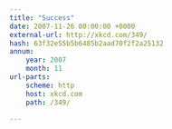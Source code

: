```yaml
---
title: "Success"
date: 2007-11-26 00:00:00 +0000
external-url: http://xkcd.com/349/
hash: 63f32e55b5b6485b2aad70f2f2a25132
annum:
    year: 2007
    month: 11
url-parts:
    scheme: http
    host: xkcd.com
    path: /349/

---
```



